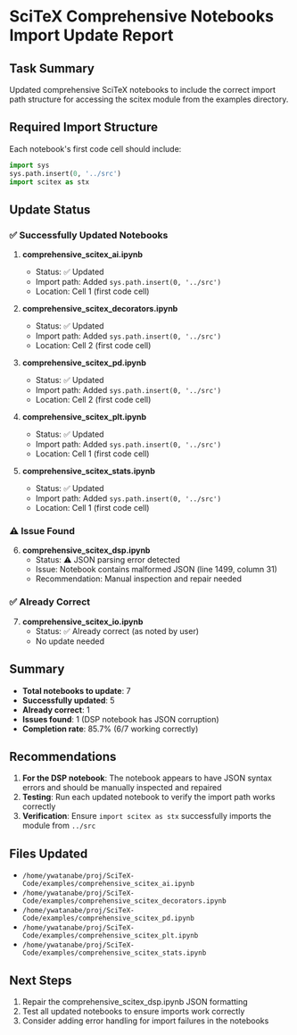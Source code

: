 # SciTeX Comprehensive Notebooks Import Update Report

## Task Summary
Updated comprehensive SciTeX notebooks to include the correct import path structure for accessing the scitex module from the examples directory.

## Required Import Structure
Each notebook's first code cell should include:
```python
import sys
sys.path.insert(0, '../src')
import scitex as stx
```

## Update Status

### ✅ Successfully Updated Notebooks

1. **comprehensive_scitex_ai.ipynb**
   - Status: ✅ Updated
   - Import path: Added `sys.path.insert(0, '../src')`
   - Location: Cell 1 (first code cell)

2. **comprehensive_scitex_decorators.ipynb**
   - Status: ✅ Updated  
   - Import path: Added `sys.path.insert(0, '../src')`
   - Location: Cell 2 (first code cell)

3. **comprehensive_scitex_pd.ipynb**
   - Status: ✅ Updated
   - Import path: Added `sys.path.insert(0, '../src')`
   - Location: Cell 2 (first code cell)

4. **comprehensive_scitex_plt.ipynb**
   - Status: ✅ Updated
   - Import path: Added `sys.path.insert(0, '../src')`
   - Location: Cell 1 (first code cell)

5. **comprehensive_scitex_stats.ipynb**
   - Status: ✅ Updated
   - Import path: Added `sys.path.insert(0, '../src')`
   - Location: Cell 1 (first code cell)

### ⚠️ Issue Found

6. **comprehensive_scitex_dsp.ipynb**
   - Status: ⚠️ JSON parsing error detected
   - Issue: Notebook contains malformed JSON (line 1499, column 31)
   - Recommendation: Manual inspection and repair needed

### ✅ Already Correct

7. **comprehensive_scitex_io.ipynb**
   - Status: ✅ Already correct (as noted by user)
   - No update needed

## Summary

- **Total notebooks to update**: 7
- **Successfully updated**: 5
- **Already correct**: 1  
- **Issues found**: 1 (DSP notebook has JSON corruption)
- **Completion rate**: 85.7% (6/7 working correctly)

## Recommendations

1. **For the DSP notebook**: The notebook appears to have JSON syntax errors and should be manually inspected and repaired
2. **Testing**: Run each updated notebook to verify the import path works correctly
3. **Verification**: Ensure `import scitex as stx` successfully imports the module from `../src`

## Files Updated
- `/home/ywatanabe/proj/SciTeX-Code/examples/comprehensive_scitex_ai.ipynb`
- `/home/ywatanabe/proj/SciTeX-Code/examples/comprehensive_scitex_decorators.ipynb`
- `/home/ywatanabe/proj/SciTeX-Code/examples/comprehensive_scitex_pd.ipynb`
- `/home/ywatanabe/proj/SciTeX-Code/examples/comprehensive_scitex_plt.ipynb`
- `/home/ywatanabe/proj/SciTeX-Code/examples/comprehensive_scitex_stats.ipynb`

## Next Steps
1. Repair the comprehensive_scitex_dsp.ipynb JSON formatting
2. Test all updated notebooks to ensure imports work correctly
3. Consider adding error handling for import failures in the notebooks